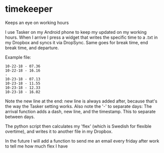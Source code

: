 # timekeeper
Keeps an eye on working hours

I use Tasker on my Android phone to keep my updated on my working hours.
When I arrive I press a widget that writes the specific time to a .txt in my Dropbox and syncs it via DropSync.
Same goes for break time, end break time, and departure.

Example file:
```
10-22-18 - 07.36
10-22-18 - 16.16
-
10-23-18 - 07.13
10-23-18 - 11.55
10-23-18 - 12.33
10-23-18 - 16.02

```
Note the new line at the end: new line is always added after, because that's the way the Tasker setting works.
Also note the '-' to separate days: The arrival function adds a dash, new line, and the timestamp. This to separate between days.

The python script then calculates my 'flex' (which is Swedish for flexible overtime), and writes it to another file in my Dropbox.

In the future I will add a function to send me an email every friday after work to tell me how much flex I have
